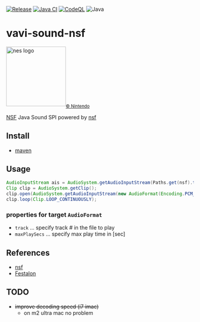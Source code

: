 [![Release](https://jitpack.io/v/umjammer/vavi-sound-nsf.svg)](https://jitpack.io/#umjammer/vavi-sound-nsf)
[![Java CI](https://github.com/umjammer/vavi-sound-nsf/actions/workflows/maven.yml/badge.svg)](https://github.com/umjammer/vavi-sound-nsf/actions/workflows/maven.yml)
[![CodeQL](https://github.com/umjammer/vavi-sound-nsf/actions/workflows/codeql-analysis.yml/badge.svg)](https://github.com/umjammer/vavi-sound-nsf/actions/workflows/codeql-analysis.yml)
![Java](https://img.shields.io/badge/Java-17-b07219)

# vavi-sound-nsf

<img src="https://github.com/umjammer/vavi-sound-nsf/assets/493908/f9af5c46-ad4b-4e9b-801c-8ac87cf2b669" width=160 alt="nes logo"/><sub><a href="https://www.nintendo.com/">© Nintendo</a></sub>

[NSF](https://www.nesdev.org/wiki/NSF) Java Sound SPI powered by [nsf](https://github.com/orangelando/nsf)

## Install

 * [maven](https://jitpack.io/#umjammer/vavi-sound-nsf)

## Usage

```java
AudioInputStream ais = AudioSystem.getAudioInputStream(Paths.get(nsf).toFile());
Clip clip = AudioSystem.getClip();
clip.open(AudioSystem.getAudioInputStream(new AudioFormat(Encoding.PCM_SIGNED, 44100, 16, 1, 2, 44100, false, props), ais));
clip.loop(Clip.LOOP_CONTINUOUSLY);
```

### properties for target `AudioFormat`

* `track` ... specify track # in the file to play
* `maxPlaySecs` ... specify max play time in \[sec]

## References

* [nsf](https://github.com/orangelando/nsf)
* [Festalon](https://github.com/ahefner/festalon)

## TODO

 * ~~improve decoding speed (i7 imac)~~
   * on m2 ultra mac no problem
